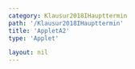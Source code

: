 ```yaml
---
category: Klausur2018IHaupttermin
path: '/Klausur2018IHaupttermin'
title: 'AppletA2'
type: 'Applet'

layout: nil
---
```

<script type="text/javascript" src="https://cdnjs.cloudflare.com/ajax/libs/jsxgraph/0.99.7/jsxgraphcore.js"></script>
<link type="text/css" href="https://cdnjs.cloudflare.com/ajax/libs/jsxgraph/0.99.6/jsxgraph.css"><link rel="stylesheet" type="text/css" href="//cdnjs.cloudflare.com/ajax/libs/jsxgraph/0.99.7/jsxgraph.css" />
<div id="1e7c46d7-4a-4760-98ec-967a085ad2c4" class="jxgbox" style="width:500px; height:500px">
<script type="text/javascript">
(function(){

var board = JXG.JSXGraph.initBoard('1e7c46d7-4a-4760-98ec-967a085ad2c4', {
                boundingbox: [-10, 10, 10, -10],
                axis: false
                
            });
 var C = board.create('point', [1.76+4,1.76-4], {fixed:true, name:'C'});

var B = board.create('point', [-1.76+4,-1.76-4], {fixed:true, name:'B'});

var M = board.create('point', [4,-4], {name:'M', fixed:true});

var A = board.create('point', [-4,-4], {name:'A', fixed:true});

var D = board.create('point',[0,-4], {fixed:true});

var S = board.create('point',[0,4.5], {fixed:true, name:'S'});

var SD = board.create('line', [S,D], {straightFirst:false, straightLast:false});
var SB = board.create('line', [S,B], {straightFirst:false, straightLast:false});
var SC = board.create('line', [S,C], {straightFirst:false, straightLast:false});
var SM = board.create('line', [S,M], {straightFirst:false, straightLast:false});
var SA = board.create('line', [S,A], {straightFirst:false, straightLast:false});
var MA = board.create('line', [M,A], {straightFirst:false, straightLast:false});
var BA = board.create('line', [B,A], {straightFirst:false, straightLast:false});
var BC = board.create('line', [B,C], {straightFirst:false, straightLast:false});
var CA = board.create('line', [C,A], {straightFirst:false, straightLast:false});

var P = board.create('glider', [SD], {name:'P', color:'orange'});

var Pp = board.create('point', [15, function(){return P.Y()}], {visible:false});
var PNl= board.create('line', [Pp,P], {visible:false})

var N = board.create('intersection', [SM, PNl], {color:'green', name:'N'});

var Np = board.create('point', [function(){return N.X()+1.76}, function(){return N.Y()+1.76}], {visible:false});
var Nl = board.create('line', [Np,N], {visible:false})

var F = board.create('intersection', [Nl,SB], {color:'green', name:'F'});
var G = board.create('intersection', [Nl, SC], {color:'green', name:'G'});

var E = board.create('intersection', [SA, PNl], {color:'green', name:'E'});

var EN = board.create('line', [E,N], {color:'green' ,straightFirst:false, straightLast:false});

var EF = board.create('line', [E,F], {color:'green' ,straightFirst:false, straightLast:false});

var EG = board.create('line', [E,G], {color:'green' ,straightFirst:false, straightLast:false});

var GF = board.create('line', [G,F], {color:'green' ,straightFirst:false, straightLast:false});

board.create('text', [5,-5,'M I 2018 HT A 2'], {fontsize: 18, fixed:true});
})();
  
  </script>
  </div>
